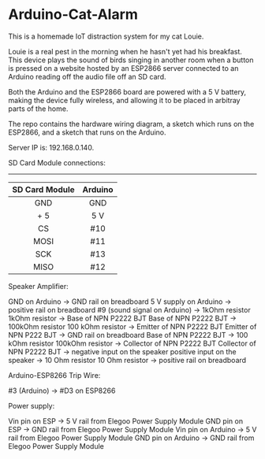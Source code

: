 # Arduino-Cat-Alarm

This is a homemade IoT distraction system for my cat Louie. 

Louie is a real pest in the morning when he hasn't yet had his breakfast. This device plays the sound of birds singing in another room when a button is pressed on a website hosted by an ESP2866 server connected to an Arduino reading off the audio file off an SD card. 

Both the Arduino and the ESP2866 board are powered with a 5 V battery, making the device fully wireless, and allowing it to be placed in arbitray parts of the home.

The repo contains the hardware wiring diagram, a sketch which runs on the ESP2866, and a sketch that runs on the Arduino.

Server IP is: 192.168.0.140.

SD Card Module connections:

____________

| **SD Card Module** | **Arduino** |
|:--------------:|:-------:|
|       GND      |   GND   |
|       + 5      |   5 V   |
|       CS       |   #10   |
|      MOSI      |   #11   |
|       SCK      |   #13   |
|      MISO      |   #12   |

Speaker Amplifier: 

GND on Arduino -> GND rail on breadboard
5 V supply on Arduino -> positive rail on breadboard
#9 (sound signal on Arduino) -> 1kOhm resistor
1kOhm resistor -> Base of NPN P2222 BJT
Base of NPN P2222 BJT -> 100kOhm resistor
100 kOhm resistor -> Emitter of NPN P2222 BJT
Emitter of NPN P222 BJT -> GND rail on breadboard
Base of NPN P2222 BJT -> 100 kOhm resistor 
100kOhm resistor -> Collector of NPN P2222 BJT
Collector of NPN P2222 BJT -> negative input on the speaker
positive input on the speaker -> 10 Ohm resistor
10 Ohm resistor -> positive rail on breadboard

Arduino-ESP8266 Trip Wire:

#3 (Arduino) -> #D3 on ESP8266

Power supply:

Vin pin on ESP -> 5 V rail from Elegoo Power Supply Module
GND pin on ESP -> GND rail from Elegoo Power Supply Module
Vin pin on Arduino -> 5 V rail from Elegoo Power Supply Module
GND pin on Arduino -> GND rail from Elegoo Power Supply Module


